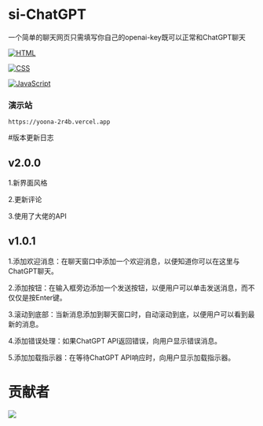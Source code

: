 # si-ChatGPT
一个简单的聊天网页只需填写你自己的openai-key既可以正常和ChatGPT聊天

[![HTML](https://img.shields.io/badge/HTML-5-orange?style=flat-square&logo=html5)](https://auzgo.com/)

[![CSS](https://img.shields.io/badge/CSS-3-blue?style=flat-square&logo=css3)](https://auzgo.com/)

[![JavaScript](https://img.shields.io/badge/JavaScript-ES6-yellow?style=flat-square&logo=javascript)](https://auzgo.com/)


### 演示站
 ```
 https://yoona-2r4b.vercel.app
 ```
 
#版本更新日志

## v2.0.0
1.新界面风格

2.更新评论

3.使用了大佬的API

## v1.0.1

1.添加欢迎消息：在聊天窗口中添加一个欢迎消息，以便知道你可以在这里与ChatGPT聊天。

2.添加按钮：在输入框旁边添加一个发送按钮，以便用户可以单击发送消息，而不仅仅是按Enter键。

3.滚动到底部：当新消息添加到聊天窗口时，自动滚动到底，以便用户可以看到最新的消息。

4.添加错误处理：如果ChatGPT API返回错误，向用户显示错误消息。

5.添加加载指示器：在等待ChatGPT API响应时，向用户显示加载指示器。

 # 贡献者
<a href="https://github.com/yoonA2022/si-ChatGPT/graphs/contributors">
  <img src="https://contrib.rocks/image?repo=yoonA2022/si-ChatGPT" />
</a>
